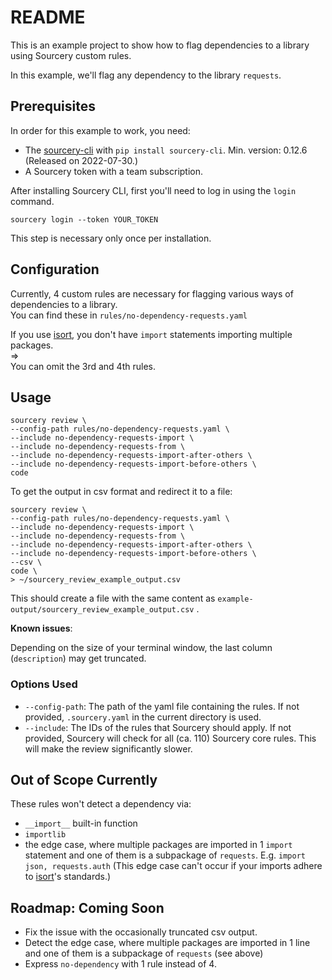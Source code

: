 # README

This is an example project to show how to flag dependencies to a library using Sourcery custom rules.

In this example, we'll flag any dependency to the library `requests`.

## Prerequisites

In order for this example to work, you need:

* The [sourcery-cli](https://pypi.org/project/sourcery-cli/) with `pip install sourcery-cli`. Min. version: 0.12.6 (Released on 2022-07-30.)
* A Sourcery token with a team subscription.
  
After installing Sourcery CLI, first you'll need to log in using the `login` command.

```
sourcery login --token YOUR_TOKEN
```

This step is necessary only once per installation.

## Configuration

Currently, 4 custom rules are necessary for flagging various ways of dependencies to a library.  
You can find these in `rules/no-dependency-requests.yaml`

If you use [isort](https://pycqa.github.io/isort/), you don't have `import` statements importing multiple packages.  
=>  
You can omit the 3rd and 4th rules.

## Usage

```
sourcery review \
--config-path rules/no-dependency-requests.yaml \
--include no-dependency-requests-import \
--include no-dependency-requests-from \
--include no-dependency-requests-import-after-others \
--include no-dependency-requests-import-before-others \
code
```

To get the output in csv format and redirect it to a file:

```
sourcery review \
--config-path rules/no-dependency-requests.yaml \
--include no-dependency-requests-import \
--include no-dependency-requests-from \
--include no-dependency-requests-import-after-others \
--include no-dependency-requests-import-before-others \
--csv \
code \
> ~/sourcery_review_example_output.csv
```

This should create a file with the same content as `example-output/sourcery_review_example_output.csv` .

**Known issues**:

Depending on the size of your terminal window, the last column (`description`) may get truncated.

### Options Used

* `--config-path`: The path of the yaml file containing the rules. If not provided, `.sourcery.yaml` in the current directory is used.
* `--include`: The IDs of the rules that Sourcery should apply. If not provided, Sourcery will check for all (ca. 110) Sourcery core rules. This will make the review significantly slower.

## Out of Scope Currently

These rules won't detect a dependency via:

* `__import__` built-in function
* `importlib`
* the edge case, where multiple packages are imported in 1 `import` statement and one of them is a subpackage of `requests`. E.g. `import json, requests.auth` (This edge case can't occur if your imports adhere to [isort](https://pycqa.github.io/isort/)'s standards.)

## Roadmap: Coming Soon

* Fix the issue with the occasionally truncated csv output.
* Detect the edge case, where multiple packages are imported in 1 line and one of them is a subpackage of `requests` (see above)
* Express `no-dependency` with 1 rule instead of 4.

